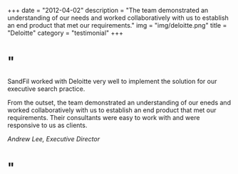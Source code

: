 +++
date = "2012-04-02"
description = "The team demonstrated an understanding of our needs and worked collaboratively with us to establish an end product that met our requirements."
img = "img/deloitte.png"
title = "Deloitte"
category = "testimonial"
+++

# "

SandFil worked with Deloitte very well to implement the solution for our executive search practice.

From the outset, the team demonstrated an understanding of our eneds and worked collaboratively with us to establish an end product that met our requirements. Their consultants were easy to work with and were responsive to us as clients.

<em>Andrew Lee, Executive Director</em>

# "
